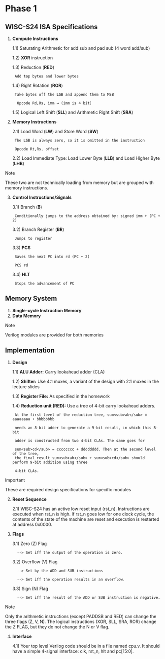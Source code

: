# Phase 1
## WISC-S24 ISA Specifications
1) **Compute Instructions**

    1.1) Saturating Arithmetic for add sub and pad sub (4 word add/sub)

    1.2) **XOR**  instruction
   
    1.3) Reduction (**RED**)
   
        Add top bytes and lower bytes
   
    1.4) Right Rotation (**ROR**)

        Take bytes off the LSB and append them to MSB
   
         Opcode Rd,Rs, imm → (imm is 4 bit)

    1.5) Logical Left Shift (**SLL**) and Arithmetic Right Shift (**SRA**)
   
3) **Memory Instructions**
   
    2.1) Load Word (**LW**) and Store Word (**SW**)
   
        The LSB is always zero, so it is omitted in the instruction

        Opcode Rt,Rs, offset
   
    2.2) Load Immediate Type: Load Lower Byte (**LLB**) and Load Higher Byte (**LHB**)
>[!Note]
>These two are not technically loading from memory but are grouped with memory instructions.
   
3) **Control Instructions/Signals**
   
    3.1) Branch (**B**)

        Conditionally jumps to the address obtained by: signed imm + (PC + 2)
   
    3.2) Branch Register (**BR**)

        Jumps to register
   
    3.3) **PCS**

        Saves the next PC into rd (PC + 2)

        PCS rd
   
    3.4) **HLT**

        Stops the advancement of PC

   
## Memory System   
1) **Single-cycle Instruction Memory**
2) **Data Memory**
>[!Note]
>Verilog modules are provided for both memories

## Implementation
1) **Design**

    1.1) **ALU Adder:** Carry lookahead adder (CLA)

    1.2) **Shifter:** Use 4:1 muxes, a variant of the design with 2:1 muxes in the lecture slides

    1.3) **Register File:** As specified in the homework

    1.4) **Reduction unit (RED):** Use a tree of 4-bit carry lookahead adders.

        At the first level of the reduction tree, sum<sub>ab</sub> = aaaaaaaa + bbbbbbbb

        needs an 8-bit adder to generate a 9-bit result, in which this 8-bit

        adder is constructed from two 4-bit CLAs. The same goes for

        sum<sub>cd</sub> = cccccccc + dddddddd. Then at the second level of the tree,
        the final result sum<sub>ab</sub> + sum<sub>cd</sub> should perform 9-bit addition using three
   
        4-bit CLAs.

>[!Important]
> These are required design specifications for specific modules

2) **Reset Sequence**

   2.1) WISC-S24 has an active low reset input (rst_n). Instructions are executed when rst_n is high.  If rst_n goes low for one clock cycle, the contents of the state of the machine are reset and execution is restarted at address 0x0000.
   
4) **Flags**

    3.1) Zero (Z) Flag

         --> Set iff the output of the operation is zero.

    3.2) Overflow (V) Flag

         --> Set by the ADD and SUB instructions

         --> Set iff the operation results in an overflow.

    3.3) Sign (N) Flag

         --> Set iff the result of the ADD or SUB instruction is negative.

>[!Note]
>Only the arithmetic instructions (except PADDSB and RED) can change the three flags (Z, V, N).
>The logical instructions (XOR, SLL, SRA, ROR) change the Z FLAG, but they do not change the N or V flag.
   
4) **Interface**

   4.1) Your top level Verilog code should be in a file named cpu.v.  It should have a simple 4-signal interface: clk, rst_n, hlt and pc[15:0].
